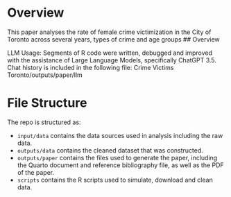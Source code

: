 # Overview

This paper analyses the rate of female crime victimization in the City of Toronto across several years, types of crime and age groups
\## Overview

LLM Usage: Segments of R code were written, debugged and improved with the assistance of Large Language Models, specifically ChatGPT 3.5. Chat history is included in the following file:
Crime Victims Toronto/outputs/paper/llm

# File Structure

The repo is structured as:

-   `input/data` contains the data sources used in analysis including the raw data.
-   `outputs/data` contains the cleaned dataset that was constructed.
-   `outputs/paper` contains the files used to generate the paper, including the Quarto document and reference bibliography file, as well as the PDF of the paper.
-   `scripts` contains the R scripts used to simulate, download and clean data.
